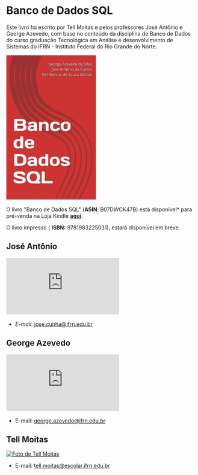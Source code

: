 # Banco de Dados SQL

Este livro foi escrito por Tell Moitas e pelos professores José Antônio e George Azevedo, com base no conteúdo da disciplina de Banco de Dados do curso graduação Tecnológica em Análise e desenvolvimento de Sistemas do IFRN - Instituto Federal do Rio Grande do Norte.

![](.gitbook/assets/capa_amazon.PNG)

O livro "Banco de Dados SQL" (**ASIN**: B07DWCK47B\) está disponível* para pré-venda na Loja Kindle [**aqui**](https://www.amazon.com.br/dp/B07DWCK47B?ref_=pe_2427780_160035660). 

O livro impresso \( **ISBN:** 9781983225031\), estará disponível em breve.


## José Antônio

![](http://diatinf.ifrn.edu.br/lib/exe/fetch.php?w=180&tok=76b76c&media=pessoal:jose-antonio.jpg)

* _E-mail_: [jose.cunha@ifrn.edu.br](mailto:jose.cunha@ifrn.edu.br)

## George Azevedo

[![Foto de George Azevedo ](http://diatinf.ifrn.edu.br/prof/lib/exe/fetch.php?w=150&tok=d95aa3&media=user:277438:george.jpg)](http://diatinf.ifrn.edu.br/prof/lib/exe/detail.php?id=user%3A277438&media=user:277438:george.jpg)

* E-mail: [george.azevedo@ifrn.edu.br](mailto:george.azevedo@ifrn.edu.br)

## Tell Moitas

[![Foto de Tell Moitas ](https://avatars2.githubusercontent.com/u/16861645?s=280&v=4)](https://avatars2.githubusercontent.com/u/16861645?s=280&v=4)

* E-mail: [tell.moitas@escolar.ifrn.edu.br](mailto:tell.moitas@escolar.ifrn.edu.br)

